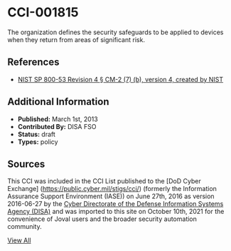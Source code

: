 # CCI-001815

The organization defines the security safeguards to be applied to devices when they return from areas of significant risk.

## References ##

* [NIST SP 800-53 Revision 4 § CM-2 (7) (b), version 4, created by NIST](http://csrc.nist.gov/publications/PubsSPs.html)


## Additional Information ##

* **Published:** March 1st, 2013
* **Contributed By:** DISA FSO
* **Status:** draft
* **Types:** policy

## Sources ##

This CCI was included in the CCI List published to the [DoD Cyber Exchange]
(https://public.cyber.mil/stigs/cci/) (formerly the Information Assurance Support Environment
(IASE)) on June 27th, 2016 as version 2016-06-27 by the [Cyber Directorate of the Defense 
Information Systems Agency (DISA)](https://public.cyber.mil/about-cyber/) and was imported to 
this site on October 10th, 2021 for the convenience of Joval users and the broader security automation community.

[View All](../README.md)

